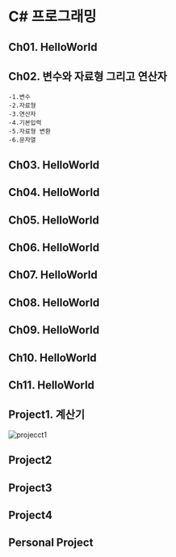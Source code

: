 # C\# 프로그래밍

## Ch01. HelloWorld
## Ch02. 변수와 자료형 그리고 연산자
	-1.변수
	-2.자료형
	-3.연산자
	-4.기본입력
	-5.자료형 변환
	-6.문자열
## Ch03. HelloWorld
## Ch04. HelloWorld
## Ch05. HelloWorld
## Ch06. HelloWorld
## Ch07. HelloWorld
## Ch08. HelloWorld
## Ch09. HelloWorld
## Ch10. HelloWorld
## Ch11. HelloWorld
## Project1. 계산기
![projecct1](https://user-images.githubusercontent.com/106725881/176803826-7f79d66b-4cd9-4ca0-b7da-fdbb58040b6e.png)
## Project2
## Project3
## Project4
## Personal Project

